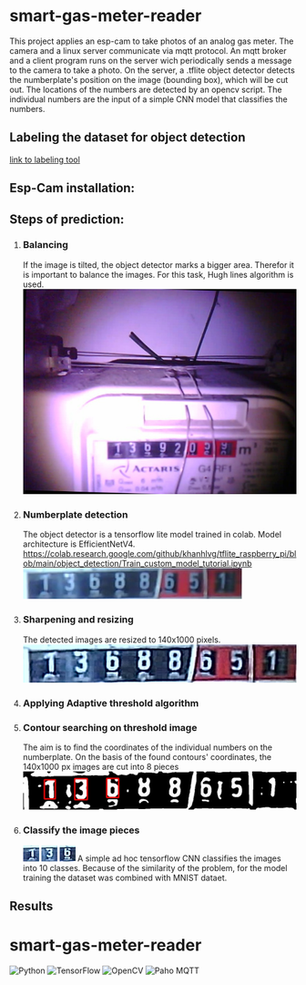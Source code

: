 # smart-gas-meter-reader
This project applies an esp-cam to take photos of an analog gas meter. The camera and a linux server communicate via mqtt protocol. An mqtt broker and a client program runs on the server wich periodically sends a message to the camera to take a photo. On the server, a .tflite object detector detects the numberplate's position on the image (bounding box), which will be cut out. The locations of the numbers are detected by an opencv script. The individual numbers are the input of a simple CNN model that classifies the numbers.

## Labeling the dataset for object detection

[link to labeling tool](github.com/HumanSignal/labelImg)

## Esp-Cam installation:

## Steps of prediction:

1. ### Balancing
    If the image is tilted, the object detector marks a bigger area. Therefor it is important to balance the images.
    For this task, Hugh lines algorithm is used.
    ![img.png](img.png)
2. ### Numberplate detection
    The object detector is a tensorflow lite model trained in colab.
    Model architecture is EfficientNetV4.
    https://colab.research.google.com/github/khanhlvg/tflite_raspberry_pi/blob/main/object_detection/Train_custom_model_tutorial.ipynb
    ![img_1.png](img_1.png)
3. ### Sharpening and resizing 
    The detected images are resized to 140x1000 pixels.
    ![img_2.png](img_2.png)
4. ### Applying Adaptive threshold algorithm 
5. ### Contour searching on threshold image
    The aim is to find the coordinates of the individual numbers on the numberplate.
    On the basis of the found contours' coordinates, the 140x1000 px images are cut into 8 pieces 
    ![img_3.png](img_3.png)
6. ### Classify the image pieces
   ![img_4.png](img_4.png)
   ![img_5.png](img_5.png)
   ![img_6.png](img_6.png)
   A simple ad hoc tensorflow CNN classifies the images into 10 classes. Because of the similarity of the problem, for the model training the dataset was combined with MNIST dataet.


## Results

# smart-gas-meter-reader

![Python](https://img.shields.io/badge/Python-3.8-blue)
![TensorFlow](https://img.shields.io/badge/TensorFlow-2.4-orange)
![OpenCV](https://img.shields.io/badge/OpenCV-4.5-green)
![Paho MQTT](https://img.shields.io/badge/Paho%20MQTT-1.5.1-red)